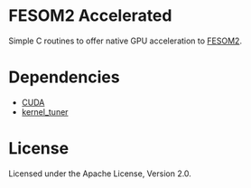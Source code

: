 
# FESOM2 Accelerated

Simple C routines to offer native GPU acceleration to [FESOM2](https://github.com/FESOM/fesom2/).

# Dependencies

- [CUDA](https://developer.nvidia.com/cuda-downloads)
- [kernel_tuner](https://github.com/benvanwerkhoven/kernel_tuner)

# License

Licensed under the Apache License, Version 2.0.

